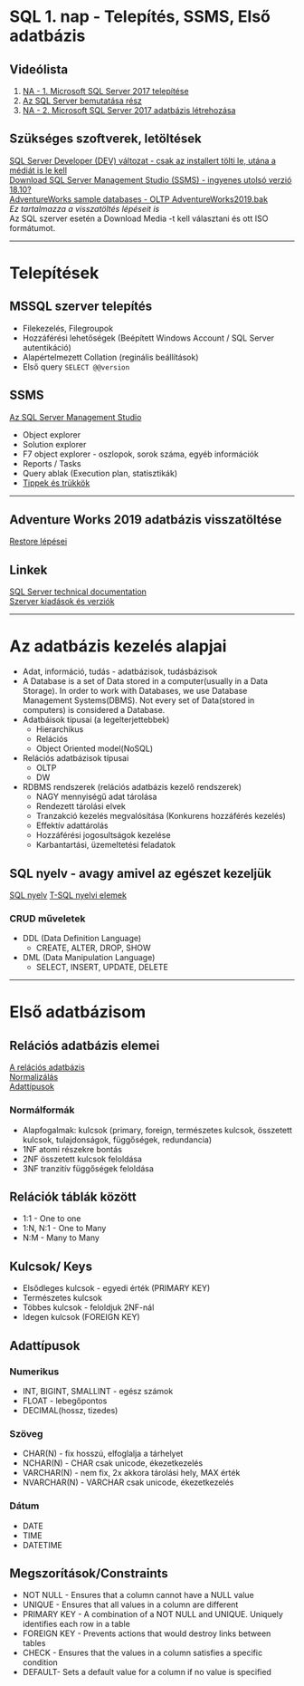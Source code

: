 # SQL 1. nap - Telepítés, SSMS, Első adatbázis

## Videólista
1. [NA - 1. Microsoft SQL Server 2017 telepítése](https://e-learning.training360.com/courses/take/na-1-microsoft-sql-server-2017-telepitese/lessons/17741747-1-1-sql-server-telepitokeszlet-letoltese)  
2. [Az SQL Server bemutatása rész](https://e-learning.training360.com/courses/take/1bevezetes-az-sql-server-hasznalataba/lessons/10709069-a-relacios-adatbazis-alapelemei)
3. [NA - 2. Microsoft SQL Server 2017 adatbázis létrehozása](https://e-learning.training360.com/courses/take/na-2-microsoft-sql-server-2017-adatbazis-letrehozasa/lessons/17741771-1-1-mi-az-az-adatbazis)

## Szükséges szoftverek, letöltések  
[SQL Server Developer (DEV) változat - csak az installert tölti le, utána a médiát is le kell](https://www.microsoft.com/en-us/sql-server/sql-server-downloads)  
[Download SQL Server Management Studio (SSMS) - ingyenes utolsó verzió 18.10?](https://docs.microsoft.com/en-us/sql/ssms/download-sql-server-management-studio-ssms?view=sql-server-ver15)  
[AdventureWorks sample databases - OLTP AdventureWorks2019.bak](https://docs.microsoft.com/en-us/sql/samples/adventureworks-install-configure?view=sql-server-ver15&tabs=ssms)  
*Ez tartalmazza a visszatöltés lépéseit is*  
Az SQL szerver esetén a Download Media -t kell választani és ott ISO formátumot.

---  
# Telepítések  
  
## MSSQL szerver telepítés
- Filekezelés, Filegroupok
- Hozzáférési lehetőségek (Beépített Windows Account / SQL Server autentikáció)
- Alapértelmezett Collation (reginális beállítások)
- Első query ```SELECT @@version```

## SSMS 
[Az SQL Server Management Studio](https://e-learning.training360.com/courses/take/1bevezetes-az-sql-server-hasznalataba/lessons/10708971-az-sql-server-management-studio)  
- Object explorer
- Solution explorer
- F7 object explorer - oszlopok, sorok száma, egyéb információk
- Reports / Tasks 
- Query ablak (Execution plan, statisztikák)
- [Tippek és trükkök](https://www.youtube.com/watch?v=AifgKqRFoZg)

---  

## Adventure Works 2019 adatbázis visszatöltése
[Restore lépései](https://e-learning.training360.com/courses/take/na-2-microsoft-sql-server-2017-adatbazis-letrehozasa/lessons/17741783-2-2-adatbazis-adatainak-feltoltese-mentesbol)

## Linkek 
[SQL Server technical documentation](https://docs.microsoft.com/en-us/sql/sql-server/?view=sql-server-ver15)  
[Szerver kiadások és verziók](https://docs.microsoft.com/en-us/sql/sql-server/editions-and-components-of-sql-server-version-15?view=sql-server-ver15)  

---  
# Az adatbázis kezelés alapjai  

- Adat, információ, tudás - adatbázisok, tudásbázisok
- A Database is a set of Data stored in a computer(usually in a Data Storage). In order to work with Databases, we use Database Management Systems(DBMS). Not every set of Data(stored in computers) is considered a Database.
- Adatbáisok típusai (a legelterjettebbek)
    * Hierarchikus
    * Relációs 
    * Object Oriented model(NoSQL)  
- Relációs adatbázisok típusai  
    * OLTP
    * DW  
- RDBMS rendszerek (relációs adatbázis kezelő rendszerek)
    * NAGY mennyiségű adat tárolása
    * Rendezett tárolási elvek
    * Tranzakció kezelés megvalósítása (Konkurens hozzáférés kezelés)
    * Effektív adattárolás
    * Hozzáférési jogosultságok kezelése
    * Karbantartási, üzemeltetési feladatok 

## SQL nyelv - avagy amivel az egészet kezeljük
[SQL nyelv](https://e-learning.training360.com/courses/take/1bevezetes-az-sql-server-hasznalataba/lessons/10708968-a-t-sql-nyelvek)
[T-SQL nyelvi elemek](https://e-learning.training360.com/courses/take/1bevezetes-az-sql-server-hasznalataba/lessons/10709002-a-t-sql-fontosabb-nyelvi-elemei)

### CRUD műveletek
* DDL (Data Definition Language)
    - CREATE, ALTER, DROP, SHOW
* DML (Data Manipulation Language)
    - SELECT, INSERT, UPDATE, DELETE

---  
# Első adatbázisom 

## Relációs adatbázis elemei    
[A relációs adatbázis](https://e-learning.training360.com/courses/take/1bevezetes-az-sql-server-hasznalataba/lessons/10709069-a-relacios-adatbazis-alapelemei)  
[Normalizálás](https://e-learning.training360.com/courses/take/1bevezetes-az-sql-server-hasznalataba/lessons/10708994-normalizalas)  
[Adattípusok](https://e-learning.training360.com/courses/take/1bevezetes-az-sql-server-hasznalataba/lessons/10844155-adattipusok-attekintese)

### Normálformák
* Alapfogalmak: kulcsok (primary, foreign, természetes kulcsok, összetett kulcsok, tulajdonságok, függőségek, redundancia)
* 1NF atomi részekre bontás
* 2NF összetett kulcsok feloldása
* 3NF tranzitív függőségek feloldása

## Relációk táblák között
* 1:1 - One to one 
* 1:N, N:1 - One to Many
* N:M - Many to Many

## Kulcsok/ Keys
* Elsődleges kulcsok - egyedi érték (PRIMARY KEY)
* Természetes kulcsok
* Többes kulcsok - feloldjuk 2NF-nál
* Idegen kulcsok (FOREIGN KEY)

## Adattípusok  
### Numerikus
* INT, BIGINT, SMALLINT - egész számok
* FLOAT - lebegőpontos
* DECIMAL(hossz, tizedes)  

### Szöveg
* CHAR(N) - fix hosszú, elfoglalja a tárhelyet
* NCHAR(N) - CHAR csak unicode, ékezetkezelés
* VARCHAR(N) - nem fix, 2x akkora tárolási hely, MAX érték
* NVARCHAR(N) - VARCHAR csak unicode, ékezetkezelés

### Dátum
* DATE
* TIME
* DATETIME

## Megszorítások/Constraints
* NOT NULL - Ensures that a column cannot have a NULL value
* UNIQUE - Ensures that all values in a column are different
* PRIMARY KEY - A combination of a NOT NULL and UNIQUE. Uniquely identifies each row in a table
* FOREIGN KEY - Prevents actions that would destroy links between tables
* CHECK - Ensures that the values in a column satisfies a specific condition
* DEFAULT- Sets a default value for a column if no value is specified

